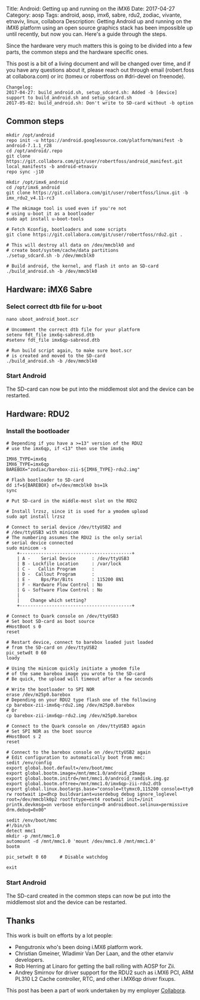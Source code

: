 Title: Android: Getting up and running on the iMX6
Date: 2017-04-27
Category: aosp
Tags: android, aosp, imx6, sabre, rdu2, zodiac, vivante, etnaviv, linux, collabora
Description: Getting Android up and running on the iMX6 platform using an open source graphics stack has been impossible up until recently, but now you can. Here's a guide through the steps.

Since the hardware very much matters this is going to be divided into a few parts, the common steps and the hardware specific ones.

This post is a bit of a living document and will be changed over time, and if you have any questions about it, please reach out through email (robert.foss at collabora.com) or irc (tomeu or robertfoss on #dri-devel on freenode).

    Changelog:
    2017-04-27: build_android.sh, setup_sdcard.sh: Added -b [device] support to build_android.sh and setup_sdcard.sh
    2017-05-02: build_android.sh: Don't write to SD-card without -b option

## Common steps

    mkdir /opt/android
    repo init -u https://android.googlesource.com/platform/manifest -b android-7.1.1_r28
    cd /opt/android/.repo
    git clone https://git.collabora.com/git/user/robertfoss/android_manifest.git local_manifests -b android-etnaviv
    repo sync -j10

    mkdir /opt/imx6_android
    cd /opt/imx6_android
    git clone https://git.collabora.com/git/user/robertfoss/linux.git -b imx_rdu2_v4.11-rc3

    # The mkimage tool is used even if you're not
    # using u-boot it as a bootloader
    sudo apt install u-boot-tools

    # Fetch Kconfig, bootloaders and some scripts
    git clone https://git.collabora.com/git/user/robertfoss/rdu2.git .

    # This will destroy all data on /dev/mmcblk0 and
    # create boot/system/cache/data partitions
    ./setup_sdcard.sh -b /dev/mmcblk0
    
    # Build android, the kernel, and flash it onto an SD-card
    ./build_android.sh -b /dev/mmcblk0


## Hardware: iMX6 Sabre

### Select correct dtb file for u-boot

    nano uboot_android_boot.scr

    # Uncomment the correct dtb file for your platform
    setenv fdt_file imx6q-sabresd.dtb
    #setenv fdt_file imx6qp-sabresd.dtb
    
    # Run build script again, to make sure boot.scr
    # is created and moved to the SD-card
    ./build_android.sh -b /dev/mmcblk0

    
### Start Android

The SD-card can now be put into the middlemost slot and
the device can be restarted.


## Hardware: RDU2
### Install the bootloader

    # Depending if you have a >=13" version of the RDU2
    # use the imx6qp, if <13" then use the imx6q
    
    IMX6_TYPE=imx6q
    IMX6_TYPE=imx6qp
    BAREBOX="zodiac/barebox-zii-${IMX6_TYPE}-rdu2.img"
    
    # Flash bootloader to SD-card
    dd if=${BAREBOX} of=/dev/mmcblk0 bs=1k
    sync

    # Put SD-card in the middle-most slot on the RDU2
    
    # Install lrzsz, since it is used for a ymodem upload
    sudo apt install lrzsz

    # Connect to serial device /dev/ttyUSB2 and
    # /dev/ttyUSB3 with minicom
    # The numbering assumes the RDU2 is the only serial
    # serial device connected
    sudo minicom -s
        +------------------------------------------+
        | A -    Serial Device      : /dev/ttyUSB3
        | B - Lockfile Location     : /var/lock
        | C -   Callin Program      :
        | D -  Callout Program      :
        | E -    Bps/Par/Bits       : 115200 8N1
        | F - Hardware Flow Control : No
        | G - Software Flow Control : No
        |
        |    Change which setting?
        +------------------------------------------+ 
     
    # Connect to Quark console on /dev/ttyUSB3
    # Set boot SD-card as boot source 
    #HostBoot s 0
    reset
    
    # Restart device, connect to barebox loaded just loaded
    # from the SD-card on /dev/ttyUSB2
    pic_setwdt 0 60
    loady
    
    # Using the minicom quickly initiate a ymodem file
    # of the same barebox image you wrote to the SD-card
    # Be quick, the upload will timeout after a few seconds
    
    # Write the bootloader to SPI NOR
    erase /dev/m25p0.barebox
    # Depending on your RDU2 type flash one of the following
    cp barebox-zii-imx6q-rdu2.img /dev/m25p0.barebox
    # Or
    cp barebox-zii-imx6qp-rdu2.img /dev/m25p0.barebox
    
    # Connect to the Quark console on /dev/ttyUSB3 again
    # Set SPI NOR as the boot source
    #HostBoot s 2
    reset
    
    # Connect to the barebox console on /dev/ttyUSB2 again
    # Edit configuration to automatically boot from mmc:
    sedit /env/config
    export global.boot.default=/env/boot/mmc
    export global.bootm.image=/mnt/mmc1.0/android_zImage
    export global.bootm.initrd=/mnt/mmc1.0/android_ramdisk.img.gz
    export global.bootm.oftree=/mnt/mmc1.0/imx6qp-zii-rdu2.dtb
    export global.linux.bootargs.base="console=ttymxc0,115200 console=tty0 rw rootwait ip=dhcp buildvariant=userdebug debug ignore_loglevel root=/dev/mmcblk0p2 rootfstype=ext4 rootwait init=/init printk.devkmsg=on verbose enforcing=0 androidboot.selinux=permissive drm.debug=0x00"

    sedit /env/boot/mmc
    #!/bin/sh
    detect mmc1
    mkdir -p /mnt/mmc1.0
    automount -d /mnt/mmc1.0 'mount /dev/mmc1.0 /mnt/mmc1.0'
    bootm

    pic_setwdt 0 60     # Disable watchdog

    exit

### Start Android

The SD-card created in the common steps can now be put into
the middlemost slot and the device can be restarted.

## Thanks

This work is built on efforts by a lot people:

  * Pengutronix who's been doing i.MX6 platform work.
  * Christian Gmeiner, Wladimir Van Der Laan, and the other etanviv developers.
  * Rob Herring at Linaro for getting the ball rolling with AOSP for Zii.
  * Andrey Smirnov for driver support for the RDU2 such as i.MX6 PCI, ARM PL310 L2 Cache controller, RTC, and other i.MX6qp driver fixups.

This post has been a part of work undertaken by my employer [Collabora](http://www.collabora.com).
